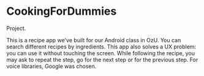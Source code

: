# CookingForDummies
Project.

This is a recipe app we've built for our Android class in OzU.
You can search different recipes by ingredients.
This app also solves a UX problem: you can use it without touching the screen. 
While following the recipe, you may ask to repeat the step, go for the next step or for the previous step.
For voice libraries, Google was chosen.

